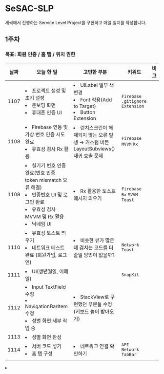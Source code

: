 # SeSAC-SLP
새싹에서 진행하는 Service Level Project를 구현하고 매일 일지를 작성합니다.

## 1주차
### 목표: 회원 인증 / 홈 탭 / 위치 권한

| 날짜 | 오늘 한 일 | 고민한 부분 | 키워드 | 비고 |
|------|------------|-------------|--------|------|
| 1107  | <li>프로젝트 생성 및 초기 설정</li><li>온보딩 화면</li><li>휴대폰 인증 UI</li>  | <li>UILabel 일부 색 변경</li><li>Font 적용(Add to Target)</li><li>Button Extension</li> | `Firebase` `.gitignore` `Extension`       |      |
| 1108     | <li>Firebase 연동 및 가상 번호 인증 시도 완료</li><li>유효성 검사 Rx 활용</li>           | <li>런치스크린이 해제되지 않는 오류 발생 &rarr; 커스텀 버튼 LayoutSubviews() 재귀 호출 문제</li>            | `Firebase` `MVVM` `Rx`       |      |
| 1109     | <li>실기기 번호 인증 완료(번호 인증 token mismatch 오류 해결)</li><li>인증번호 UI 및 로그인 완료</li><li>유효성 검사 MVVM 및 Rx 활용</li><li>닉네임 UI</li>          | <li>Rx 활용한 토스트 메시지 띄우기</li>            | `Firebase` `Rx` `MVVM` `Toast`       |      |
| 1110     | <li>유효성 토스트 띄우기</li><li>네트워크 테스트 완료 (회원가입, 로그인)</li>           | <li>비슷한 뷰가 많은데 겹치는 코드를 더 줄일 방법이 없을까?</li>            | `Network` `Toast`       |      |
| 1111    | <li>UI(생년월일, 이메일)</li>           |             | `SnapKit`       |       |
| 1112     | <li>Input TextField 수정</li><li>NavigationBarItem 수정</li><li>성별 화면 세부 작업 중</li>           | <li>StackView로 구현했던 부분들 수정(키보드 높이 받아오기)</li>            |        |      |
| 1113     | <li>성별 화면 완성</li>           |             |        |      |
| 1114     | <li>서버 코드 넣기</li><li>홈 탭 구성</li>           | <li>네트워크 연결 확인하기</li>             | `API` `Network` `TabBar`       |      |
|      |            |             |        |      |

<li></li>
